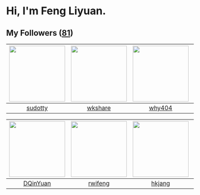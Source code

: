 # Hi, I'm Feng Liyuan.

## My Followers ([81](https://github.com/SunRunAway?tab=followers))

| <img src="https://avatars1.githubusercontent.com/u/4898483?v=4" width="150" height="150" /> | <img src="https://avatars2.githubusercontent.com/u/2918384?v=4" width="150" height="150" /> | <img src="https://avatars2.githubusercontent.com/u/35111?v=4" width="150" height="150" /> | <img src="https://avatars1.githubusercontent.com/u/31336171?v=4" width="150" height="150" /> |
| :-----------------------------------------------------------------------------------------: | :-----------------------------------------------------------------------------------------: | :---------------------------------------------------------------------------------------: | :------------------------------------------------------------------------------------------: |
|                            [sudotty](https://github.com/sudotty)                            |                            [wkshare](https://github.com/wkshare)                            |                            [why404](https://github.com/why404)                            |                       [ruanjiancaipu](https://github.com/ruanjiancaipu)                      |

| <img src="https://avatars1.githubusercontent.com/u/23725000?v=4" width="150" height="150" /> | <img src="https://avatars0.githubusercontent.com/u/1814146?v=4" width="150" height="150" /> | <img src="https://avatars0.githubusercontent.com/u/3069493?v=4" width="150" height="150" /> | <img src="https://avatars2.githubusercontent.com/u/52882128?v=4" width="150" height="150" /> |
| :------------------------------------------------------------------------------------------: | :-----------------------------------------------------------------------------------------: | :-----------------------------------------------------------------------------------------: | :------------------------------------------------------------------------------------------: |
|                            [DQinYuan](https://github.com/DQinYuan)                           |                            [rwifeng](https://github.com/rwifeng)                            |                             [hkjang](https://github.com/hkjang)                             |                       [markovicmarco](https://github.com/markovicmarco)                      |